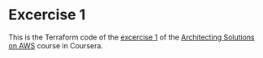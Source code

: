 # Excercise 1

This is the Terraform code of the [excercise 1](https://aws-tc-largeobjects.s3.us-west-2.amazonaws.com/DEV-AWS-MO-Architecting/exercise-1-serverless.html) of the [Architecting Solutions on AWS](https://www.coursera.org/learn/architecting-solutions-on-aws/home) course in Coursera.
